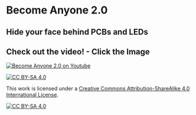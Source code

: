 # Become Anyone 2.0
## Hide your face behind PCBs and LEDs


## Check out the video! - Click the Image

[![Become Anyone 2.0 on Youtube](https://img.youtube.com/vi/dZ4IUd8FqbU/0.jpg)](https://www.youtube.com/watch?v=dZ4IUd8FqbU)



[![CC BY-SA 4.0][cc-by-sa-shield]][cc-by-sa]

This work is licensed under a
[Creative Commons Attribution-ShareAlike 4.0 International License][cc-by-sa].

[![CC BY-SA 4.0][cc-by-sa-image]][cc-by-sa]

[cc-by-sa]: http://creativecommons.org/licenses/by-sa/4.0/
[cc-by-sa-image]: https://licensebuttons.net/l/by-sa/4.0/88x31.png
[cc-by-sa-shield]: https://img.shields.io/badge/License-CC%20BY--SA%204.0-lightgrey.svg
